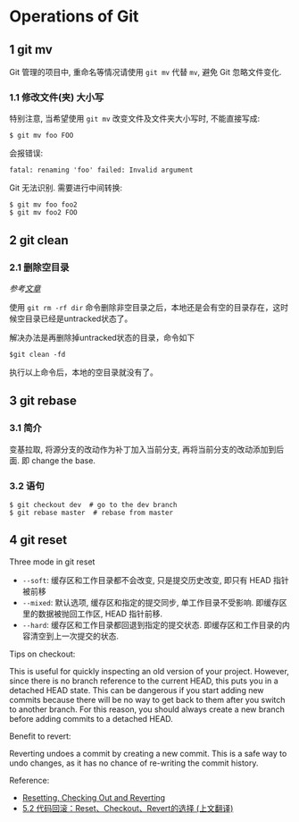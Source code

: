 # Operations of Git

## 1 git mv

Git 管理的项目中, 重命名等情况请使用 `git mv` 代替 `mv`, 避免 Git 忽略文件变化.

### 1.1 修改文件(夹) 大小写

特别注意, 当希望使用 `git mv` 改变文件及文件夹大小写时, 不能直接写成:

```
$ git mv foo FOO
```

会报错误:

```
fatal: renaming 'foo' failed: Invalid argument
```

Git 无法识别. 需要进行中间转换:

```
$ git mv foo foo2
$ git mv foo2 FOO
```

## 2 git clean

### 2.1 删除空目录

_参考[文章](http://blog.csdn.net/skykingf/article/details/44078837)_

使用 `git rm -rf dir` 命令删除非空目录之后，本地还是会有空的目录存在，这时候空目录已经是untracked状态了。

解决办法是再删除掉untracked状态的目录，命令如下

```
$git clean -fd  
```

执行以上命令后，本地的空目录就没有了。


## 3 git rebase

### 3.1 简介

变基拉取, 将源分支的改动作为补丁加入当前分支, 再将当前分支的改动添加到后面. 即 change the base.

### 3.2 语句

```shell
$ git checkout dev  # go to the dev branch
$ git rebase master  # rebase from master
```
## 4 git reset

Three mode in git reset

- `--soft`: 缓存区和工作目录都不会改变, 只是提交历史改变, 即只有 HEAD 指针被前移
- `--mixed`: 默认选项, 缓存区和指定的提交同步, 单工作目录不受影响. 即缓存区里的数据被抛回工作区, HEAD 指针前移.
- `--hard`: 缓存区和工作目录都回退到指定的提交状态. 即缓存区和工作目录的内容清空到上一次提交的状态.

Tips on checkout:

This is useful for quickly inspecting an old version of your project. However, since there is no branch reference to the current HEAD, this puts you in a detached HEAD state. This can be dangerous if you start adding new commits because there will be no way to get back to them after you switch to another branch. For this reason, you should always create a new branch before adding commits to a detached HEAD.

Benefit to revert:

Reverting undoes a commit by creating a new commit. This is a safe way to undo changes, as it has no chance of re-writing the commit history. 

Reference:

- [Resetting, Checking Out and Reverting](https://www.atlassian.com/git/tutorials/resetting-checking-out-and-reverting)
- [5.2 代码回滚：Reset、Checkout、Revert的选择 (上文翻译)](https://github.com/geeeeeeeeek/git-recipes/wiki/5.2-%E4%BB%A3%E7%A0%81%E5%9B%9E%E6%BB%9A%EF%BC%9AReset%E3%80%81Checkout%E3%80%81Revert%E7%9A%84%E9%80%89%E6%8B%A9) 

